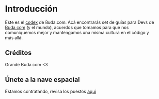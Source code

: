 # Introducción

Este es el [codex](https://budacom.github.io/the-codex) de Buda.com. Acá encontrarás set de guías para Devs de [Buda.com](https://www.buda.com/chile) (y el mundo), acuerdos que tomamos para que nos comuniquemos mejor y mantengamos una misma cultura en el código y más allá.

## Créditos

Grande Buda.com <3

## Únete a la nave espacial

Estamos contratando, revisa los puestos [aquí](https://www.buda.com/trabaja-en-buda)
